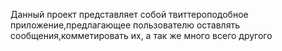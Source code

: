 Данный проект представляет собой твиттероподобное приложение,предлагающее пользователю оставлять сообщения,комметировать их, а так же много всего другого
